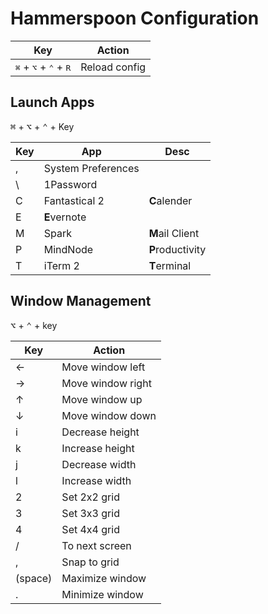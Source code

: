 # Hammerspoon Configuration

Key | Action
---|---
<kbd>⌘</kbd> + <kbd>⌥</kbd> + <kbd>⌃</kbd> + <kbd>R</kbd> | Reload config

## Launch Apps

<kbd>⌘</kbd> + <kbd>⌥</kbd> + <kbd>⌃</kbd> + Key

Key | App | Desc
---|---|---
,  | System Preferences |
\\ | 1Password |
C  | Fantastical 2 | **C**alender
E  | **E**vernote |
M  | Spark | **M**ail Client
P  | MindNode | **P**roductivity
T  | iTerm 2 | **T**erminal

## Window Management

<kbd>⌥</kbd> + <kbd>⌃</kbd> + key

Key | Action
---|---
← | Move window left
→ | Move window right
↑ | Move window up
↓ | Move window down
i | Decrease height
k | Increase height
j | Decrease width
l | Increase width
2 | Set 2x2 grid
3 | Set 3x3 grid
4 | Set 4x4 grid
/ | To next screen
, | Snap to grid
(space) | Maximize window
. | Minimize window
